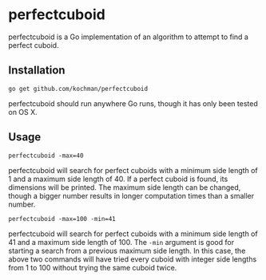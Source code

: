 # perfectcuboid

perfectcuboid is a Go implementation of an algorithm to attempt to find a perfect cuboid.

## Installation

`go get github.com/kochman/perfectcuboid`

perfectcuboid should run anywhere Go runs, though it has only been tested on OS X.

## Usage

`perfectcuboid -max=40`

perfectcuboid will search for perfect cuboids with a minimum side length of 1 and a maximum side length of 40. If a perfect cuboid is found, its dimensions will be printed. The maximum side length can be changed, though a bigger number results in longer computation times than a smaller number.

`perfectcuboid -max=100 -min=41`

perfectcuboid will search for perfect cuboids with a minimum side length of 41 and a maximum side length of 100. The `-min` argument is good for starting a search from a previous maximum side length. In this case, the above two commands will have tried every cuboid with integer side lengths from 1 to 100 without trying the same cuboid twice.
